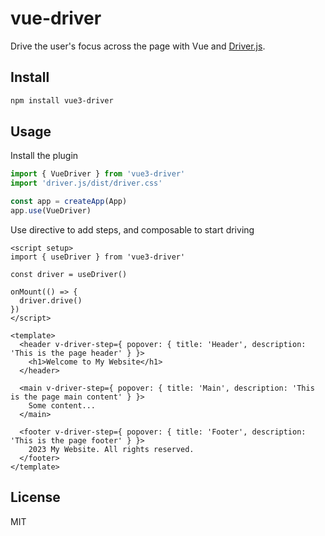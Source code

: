 # vue-driver

Drive the user's focus across the page with Vue and [Driver.js](https://driverjs.com).

## Install

```bash
npm install vue3-driver
```

## Usage

Install the plugin

```js
import { VueDriver } from 'vue3-driver'
import 'driver.js/dist/driver.css'

const app = createApp(App)
app.use(VueDriver)
```

Use directive to add steps, and composable to start driving

```vue
<script setup>
import { useDriver } from 'vue3-driver'

const driver = useDriver()

onMount(() => {
  driver.drive()
})
</script>

<template>
  <header v-driver-step={ popover: { title: 'Header', description: 'This is the page header' } }>
    <h1>Welcome to My Website</h1>
  </header>

  <main v-driver-step={ popover: { title: 'Main', description: 'This is the page main content' } }>
    Some content...
  </main>

  <footer v-driver-step={ popover: { title: 'Footer', description: 'This is the page footer' } }>
    2023 My Website. All rights reserved.
  </footer>
</template>
```

## License

MIT

